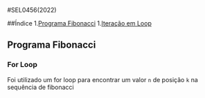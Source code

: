 #SEL0456(2022)

##Índice
1.[Programa Fibonacci](#fibo)
    1.[Iteração em Loop](#for)


## <a id="fibo"></a> Programa Fibonacci

### <a id="for"></a> For Loop
Foi utilizado um for loop para encontrar um valor `n` de posição `k` na sequência de fibonacci
